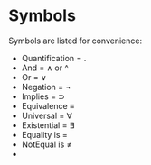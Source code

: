 ﻿# Symbols

Symbols are listed for convenience:
- Quantification = .
- And = ∧ or ^
- Or = ∨
- Negation =  ¬
- Implies =  ⊃
- Equivalence  ≡
- Universal = ∀
- Existential =  ∃
- Equality is =
- NotEqual is ≠
- 